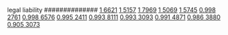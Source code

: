 


legal liability
##############
[1 6621](https://www.phylliida.dev/modelwelfare/qwenbailconversationsWithJournals/#ZjAsZjAuMcUFLsYMLjDLCS4yywvPDSRjLGMhzBEhNw==)
[1 5157](https://www.phylliida.dev/modelwelfare/qwenbailconversationsWithJournals/#ZjAsZjAuxgXJB8sJLjPLCy4xNc4OJGMsYyHNEiEy)
[1 7969](https://www.phylliida.dev/modelwelfare/qwenbailconversationsWithJournals/#ZjAsZjAuxgUuNccHyRAuyhvEC88NJGMsYyHMESEyOA==)
[1 5069](https://www.phylliida.dev/modelwelfare/qwenbailconversationsWithJournals/#ZjAsZjAuMcUFLsYMLjDLCckbxAsuMs0NJGMsYyHMESExMQ==)
[1 5745](https://www.phylliida.dev/modelwelfare/qwenbailconversationsWithJournals/#ZjAsZjAuxgUuMccHLjLJCc0LySjGDSRjLGMhzBEhNg==)
[0.998 2761](https://www.phylliida.dev/modelwelfare/qwenbailconversationsWithJournals/#ZjAsZjAuxgUuMscHyRAuyhvEC8shxAYkYyxjIcwRITg=)
[0.998 6576](https://www.phylliida.dev/modelwelfare/qwenbailconversationsWithJournals/#ZjAsZjAuxgXJB8sJLjHNDC40zg4kYyxjIc0SITA=)
[0.995 2411](https://www.phylliida.dev/modelwelfare/qwenbailconversationsWithJournals/#ZjAsZjAuxgUuMscHyRAuyhvECy4zzQ0kYyxjIcwRITM=)
[0.993 8111](https://www.phylliida.dev/modelwelfare/qwenbailconversationsWithJournals/#ZjAsZjAuxgUuMscHyRDEBMsLzRguMCRjLGMhzBEhMTU=)
[0.993 3093](https://www.phylliida.dev/modelwelfare/qwenbailconversationsWithJournals/#ZjAsZjAuxgUuMscHyRAuMC41ywvNGC4wJGMsYyHMESEyMg==)
[0.991 4871](https://www.phylliida.dev/modelwelfare/qwenbailconversationsWithJournals/#ZjAsZjAuxgUuMscHyRAuMC4xywsuNM0NJGMsYyHMESEz)
[0.986 3880](https://www.phylliida.dev/modelwelfare/qwenbailconversationsWithJournals/#ZjAsZjAuxgXJB8sJLjHNDM4aLjAkYyxjIc0SITI=)
[0.905 3073](https://www.phylliida.dev/modelwelfare/qwenbailconversationsWithJournals/#ZjAsZjAuxgXJB8sJLjPLCy45zQ0kYyxjIcwRITM=)

